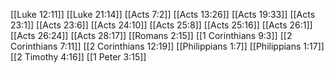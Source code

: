 [[Luke 12:11]]
[[Luke 21:14]]
[[Acts 7:2]]
[[Acts 13:26]]
[[Acts 19:33]]
[[Acts 23:1]]
[[Acts 23:6]]
[[Acts 24:10]]
[[Acts 25:8]]
[[Acts 25:16]]
[[Acts 26:1]]
[[Acts 26:24]]
[[Acts 28:17]]
[[Romans 2:15]]
[[1 Corinthians 9:3]]
[[2 Corinthians 7:11]]
[[2 Corinthians 12:19]]
[[Philippians 1:7]]
[[Philippians 1:17]]
[[2 Timothy 4:16]]
[[1 Peter 3:15]]
